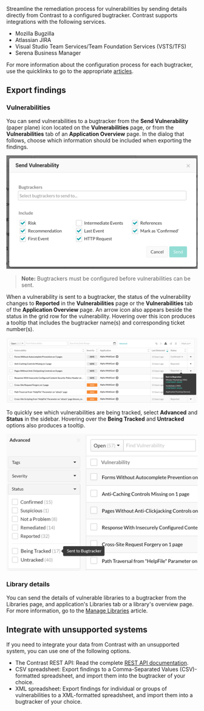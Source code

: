 <!--
title: "Bugtrackers"
description: "Overview of Using Bugtrackers with Contrast"
tags: "Admin organization settings integrations bugtracker overview"
-->

Streamline the remediation process for vulnerabilities by sending details directly from Contrast to a configured bugtracker. Contrast supports integrations with the following services. 

* Mozilla Bugzilla
* Atlassian JIRA
* Visual Studio Team Services/Team Foundation Services (VSTS/TFS)
* Serena Business Manager

For more information about the configuration process for each bugtracker, use the quicklinks to go to the appropriate [articles](admin-orgintegrations.html).  

## Export findings

### Vulnerabilities 

You can send vulnerabilities to a bugtracker from the **Send Vulnerability** (paper plane) icon located on the **Vulnerabilities** page, or from the **Vulnerabilities** tab of an **Application Overview** page. In the dialog that follows, choose which information should be included when exporting the findings.

<a href="assets/images/KB3-f04_1.png" rel="lightbox" title="Bugtracker Export Options"><img class="thumbnail" src="assets/images/KB3-f04_1.png"/></a>

>**Note:** Bugtrackers must be configured before vulnerabilities can be sent.

When a vulnerability is sent to a bugtracker, the status of the vulnerability changes to **Reported** in the **Vulnerabilities** page or the **Vulnerabilities** tab of the **Application Overview** page. An arrow icon also appears beside the status in the grid row for the vulnerability. Hovering over this icon produces a tooltip that includes the bugtracker name(s) and corresponding ticket number(s). 

<a href="assets/images/Integrations-sent-to-bugtracker.png" rel="lightbox" title="Vulnerabilities sent to bugtracker"><img class="thumbnail" src="assets/images/Integrations-sent-to-bugtracker.png"/></a>

To quickly see which vulnerabilities are being tracked, select **Advanced** and **Status** in the sidebar. Hovering over the **Being Tracked** and **Untracked** options also produces a tooltip.

<a href="assets/images/Integrations-bugtracker-advanced-filter.png" rel="lightbox" title="Advanced filter"><img class="thumbnail" src="assets/images/Integrations-bugtracker-advanced-filter.png"/></a>

### Library details 

You can send the details of vulnerable libraries to a bugtracker from the Libraries page, and application's Libraries tab or a library's overview page. For more information, go to the [Manage Libraries](user-libraries.html#manage-lib) article.

## Integrate with unsupported systems

If you need to integrate your data from Contrast with an unsupported system, you can use one of the following options. 

* The Contrast REST API: Read the complete [REST API documentation](tools-api.html#api-about). 
* CSV spreadsheet: Export findings to a Comma-Separated Values (CSV)-formatted spreadsheet, and import them into the bugtracker of your choice.
* XML spreadsheet: Export findings for individual or groups of vulnerabilities to a XML-formatted spreadsheet, and import them into a bugtracker of your choice.


